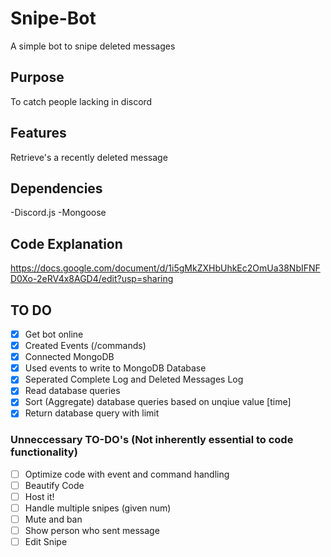 # Snipe-Bot
A simple bot to snipe deleted messages

## Purpose
To catch people lacking in discord

## Features
Retrieve's a recently deleted message

## Dependencies
-Discord.js
-Mongoose

## Code Explanation
https://docs.google.com/document/d/1i5gMkZXHbUhkEc2OmUa38NbIFNFD0Xo-2eRV4x8AGD4/edit?usp=sharing

## TO DO
- [x] Get bot online
- [x] Created Events (/commands)
- [x] Connected MongoDB
- [x] Used events to write to MongoDB Database
- [x] Seperated Complete Log and Deleted Messages Log
- [x] Read database queries
- [x] Sort (Aggregate) database queries based on unqiue value [time]
- [x] Return database query with limit

### Unneccessary TO-DO's (Not inherently essential to code functionality)
- [ ] Optimize code with event and command handling
- [ ] Beautify Code
- [ ] Host it!
- [ ] Handle multiple snipes (given num)
- [ ] Mute and ban
- [ ] Show person who sent message
- [ ] Edit Snipe
